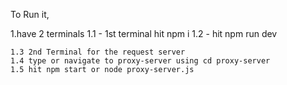 To Run it,

1.have 2 terminals 
    1.1 - 1st terminal hit npm i
    1.2 - hit npm run dev

    1.3 2nd Terminal for the request server
    1.4 type or navigate to proxy-server using cd proxy-server
    1.5 hit npm start or node proxy-server.js
